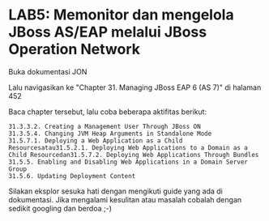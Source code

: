 # LAB5: Memonitor dan mengelola JBoss AS/EAP melalui JBoss Operation Network

Buka dokumentasi JON

Lalu navigasikan ke "Chapter 31. Managing JBoss EAP 6 (AS 7)" di halaman 452

Baca chapter tersebut, lalu coba beberapa aktifitas berikut:

```
31.3.3.2. Creating a Management User Through JBoss ON
31.3.5.4. Changing JVM Heap Arguments in Standalone Mode
31.5.7.1. Deploying a Web Application as a Child Resourcesatau31.5.2.1. Deploying Web Applications to a Domain as a Child Resourcedan31.5.7.2. Deploying Web Applications Through Bundles
31.5.5. Enabling and Disabling Web Applications in a Domain Server Group
31.5.6. Updating Deployment Content
```

Silakan eksplor sesuka hati dengan mengikuti guide yang ada di dokumentasi.
Jika mengalami kesulitan atau masalah cobalah dengan sedikit googling dan berdoa ;-)
